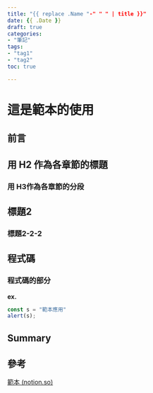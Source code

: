 ```yaml
---
title: "{{ replace .Name "-" " " | title }}"
date: {{ .Date }}
draft: true
categories:
- "筆記"
tags:
- "tag1"
- "tag2"
toc: true

---
```


<!-- 簡介 -->
<!--more-->

# 這是範本的使用

## 前言

## 用 H2 作為各章節的標題

### 用 H3作為各章節的分段

## 標題2

### 標題2-2-2

## 程式碼

### 程式碼的部分

****ex.**** 

```javascript
const s = "範本應用"
alert(s);
```


## Summary

## 參考

[範本 (notion.so)](https://www.notion.so/98b881454a694080a84fb7988c2b3d8a)
